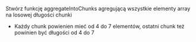  Stwórz funkcję aggregateIntoChunks agregującą wszystkie elementy array na losowej długości chunki
  - Każdy chunk powienien mieć od 4 do 7 elementów, ostatni chunk też powinien być długości od 4 do 7
